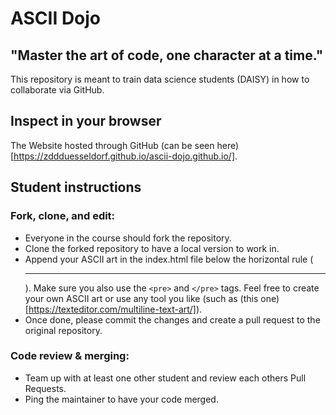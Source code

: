 # ASCII Dojo
## "Master the art of code, one character at a time."
This repository is meant to train data science students (DAISY) in how to collaborate via GitHub.

## Inspect in your browser
The Website hosted through GitHub (can be seen here)[https://zddduesseldorf.github.io/ascii-dojo.github.io/].

## Student instructions

### Fork, clone, and edit:
- Everyone in the course should fork the repository.
- Clone the forked repository to have a local version to work in.
- Append your ASCII art in the index.html file below the horizontal rule (<hr>). Make sure you also use the `<pre>` and `</pre>` tags. Feel free to create your own ASCII art or use any tool you like (such as (this one)[https://texteditor.com/multiline-text-art/]).
- Once done, please commit the changes and create a pull request to the original repository.

### Code review & merging:
- Team up with at least one other student and review each others Pull Requests.
- Ping the maintainer to have your code merged.
